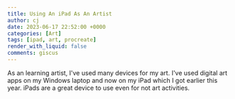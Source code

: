 ```yaml
---
title: Using An iPad As An Artist
author: cj
date: 2023-06-17 22:52:00 +0000
categories: [Art]
tags: [ipad, art, procreate]
render_with_liquid: false
comments: giscus
---
```


As an learning artist, I've used many devices for my art. I've used digital art apps on my Windows laptop and now on my iPad which I got earlier this year. iPads are a great device to use even for not art activities.
